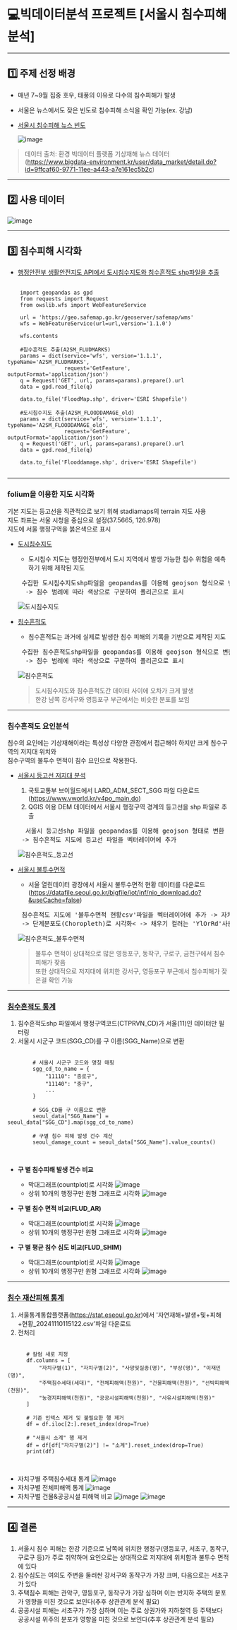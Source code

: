 # 💻빅데이터분석 프로젝트 [서울시 침수피해 분석]
<hr>

## 1️⃣ 주제 선정 배경
- 매년 7~9월 집중 호우, 태풍의 이유로 다수의 침수피해가 발생
- 서울은 뉴스에서도 잦은 빈도로 침수피해 소식을 확인 가능(ex. 강남)
- [서울시 침수피해 뉴스 빈도](https://github.com/SolarHO/FloodDamage_BigData/blob/main/%ED%99%8D%EC%88%98%ED%94%BC%ED%95%B4_%EB%89%B4%EC%8A%A4_%EB%B9%88%EB%8F%84_%EB%B6%84%EC%84%9D.ipynb)
  
  ![image](https://github.com/user-attachments/assets/bfeb1bcc-c7f6-449d-a884-264b92db0775)

> 데이터 출처: 환경 빅데이터 플랫폼 기상재해 뉴스 데이터<br>(https://www.bigdata-environment.kr/user/data_market/detail.do?id=9ffcaf60-9771-11ee-a443-a7e161ec5b2c)

<hr>

## 2️⃣ 사용 데이터
![image](https://github.com/user-attachments/assets/145ff524-bf71-43fd-bcba-bb226337a43f)

<hr>

## 3️⃣ 침수피해 시각화

- [행정안전부 생활안전지도 API에서 도시침수지도와 침수흔적도 shp파일을 추출](https://github.com/SolarHO/FloodDamage_BigData/blob/main/%EB%8F%84%EC%8B%9C%EC%B9%A8%EC%88%98%EC%A7%80%EB%8F%84%2C_%EC%B9%A8%EC%88%98%ED%9D%94%EC%A0%81%EB%8F%84_%EB%8D%B0%EC%9D%B4%ED%84%B0_%EC%B6%94%EC%B6%9C.ipynb)
<pre>
  <code>
    import geopandas as gpd
    from requests import Request
    from owslib.wfs import WebFeatureService
    
    url = 'https://geo.safemap.go.kr/geoserver/safemap/wms'
    wfs = WebFeatureService(url=url,version='1.1.0')
    
    wfs.contents
    
    #침수흔적도 추출(A2SM_FLUDMARKS)
    params = dict(service='wfs', version='1.1.1', typeName='A2SM_FLUDMARKS',
                  request='GetFeature', outputFormat='application/json')
    q = Request('GET', url, params=params).prepare().url
    data = gpd.read_file(q)
    
    data.to_file('FloodMap.shp', driver='ESRI Shapefile')
    
    #도시침수지도 추출(A2SM_FLOODDAMAGE_old)
    params = dict(service='wfs', version='1.1.1', typeName='A2SM_FLOODDAMAGE_old',
                  request='GetFeature', outputFormat='application/json')
    q = Request('GET', url, params=params).prepare().url
    data = gpd.read_file(q)
    
    data.to_file('Flooddamage.shp', driver='ESRI Shapefile')
  </code>
</pre>

<hr>

### folium을 이용한 지도 시각화
  기본 지도는 등고선을 직관적으로 보기 위해 stadiamaps의 terrain 지도 사용<br>
  지도 좌표는 서울 시청을 중심으로 설정(37.5665, 126.978)<br>
  지도에 서울 행정구역을 붉은색으로 표시
  
- [도시침수지도](https://github.com/SolarHO/FloodDamage_BigData/tree/main/%EB%8F%84%EC%8B%9C%EC%B9%A8%EC%88%98%EC%A7%80%EB%8F%84)
    - 도시침수 지도는 행정안전부에서 도시 지역에서 발생 가능한 침수 위험을 예측하기 위해 제작된 지도
  <pre> 수집한 도시침수지도shp파일을 geopandas를 이용해 geojson 형식으로 변환 -> geojson파일을 folium을 이용해 지도에 시각화
    -> 침수 범례에 따라 색상으로 구분하여 폴리곤으로 표시
  </pre>
  ![도시침수지도](https://github.com/user-attachments/assets/99016e22-ff16-43c0-85c6-30c430a07d31)
- [침수흔적도](https://github.com/SolarHO/FloodDamage_BigData/tree/main/%EC%B9%A8%EC%88%98%ED%9D%94%EC%A0%81%EB%8F%84)
    - 침수흔적도는 과거에 실제로 발생한 침수 피해의 기록을 기반으로 제작된 지도
  <pre> 수집한 침수흔적도shp파일을 geopandas를 이용해 geojson 형식으로 변환 -> geojson파일을 folium을 이용해 지도에 시각화
    -> 침수 범례에 따라 색상으로 구분하여 폴리곤으로 표시
  </pre>
  ![침수흔적도](https://github.com/user-attachments/assets/855e502c-a7e5-4200-a147-01418c3b0cb0)

  > 도시침수지도와 침수흔적도간 데이터 사이에 오차가 크게 발생  
  > 한강 남쪽 강서구와 영등포구 부근에서는 비슷한 분포를 보임

<hr>

### 침수흔적도 요인분석
  침수의 요인에는 기상재해이라는 특성상 다양한 관점에서 접근해야 하지만 크게 침수구역의 저지대 위치와<br>
  침수구역의 불투수 면적이 침수 요인으로 작용한다.
- [서울시 등고선 저지대 분석](https://github.com/SolarHO/FloodDamage_BigData/tree/main/%EC%B9%A8%EC%88%98%ED%9D%94%EC%A0%81%EB%8F%84)
    1. 국토교통부 브이월드에서 LARD_ADM_SECT_SGG 파일 다운로드 (https://www.vworld.kr/v4po_main.do)
    2. QGIS 이용 DEM 데이터에서 서울시 행정구역 경계의 등고선을 shp 파일로 추출
  <pre>  서울시 등고선shp 파일을 geopandas를 이용해 geojson 형태로 변환<br> -> 침수흔적도 지도에 등고선 파일을 벡터레이어에 추가
  </pre>
  ![침수흔적도_등고선](https://github.com/user-attachments/assets/03fd1f78-c16c-4a79-a794-3ee78595db2a)
- [서울시 불투수면적](https://github.com/SolarHO/FloodDamage_BigData/tree/main/%EC%B9%A8%EC%88%98%ED%9D%94%EC%A0%81%EB%8F%84)
    - 서울 열린데이터 광장에서 서울시 불투수면적 현황 데이터를 다운로드(https://datafile.seoul.go.kr/bigfile/iot/inf/nio_download.do?&useCache=false)
  <pre> 침수흔적도 지도에 '불투수면적 현황csv'파일을 벡터레이어에 추가 -> 자치구별 퍼센트율 사용<br> -> 단계분포도(Choropleth)로 시각화< -> 채우기 컬러는 'YlOrRd'사용
  </pre>
  ![침수흔적도_불투수면적](https://github.com/user-attachments/assets/da2d5608-ab1a-4a20-82b0-dca9bdfbe278)

  >불투수 면적이 상대적으로 많은 영등포구, 동작구, 구로구, 금천구에서 침수피해가 잦음  
  >또한 상대적으로 저지대에 위치한 강서구, 영등포구 부근에서 침수피해가 잦은걸 확인 가능

<hr>

### [침수흔적도 통계](https://github.com/SolarHO/FloodDamage_BigData/blob/main/%EC%B9%A8%EC%88%98%ED%9D%94%EC%A0%81%EB%8F%84/%EC%B9%A8%EC%88%98%ED%9D%94%EC%A0%81%EB%8F%84_%ED%86%B5%EA%B3%84.ipynb)
  1. 침수흔적도shp 파일에서 행정구역코드(CTPRVN_CD)가 서울(11)인 데이터만 필터링
  2. 서울시 시군구 코드(SGG_CD)를 구 이름(SGG_Name)으로 변환
  <pre>
    <code>
        # 서울시 시군구 코드와 명칭 매핑
        sgg_cd_to_name = {
            "11110": "종로구",
            "11140": "중구",
            ...
        }
        
        # SGG_CD를 구 이름으로 변환
        seoul_data["SGG_Name"] = seoul_data["SGG_CD"].map(sgg_cd_to_name)
        
        # 구별 침수 피해 발생 건수 계산
        seoul_damage_count = seoul_data["SGG_Name"].value_counts()
    </code>
  </pre>
  - __구 별 침수피해 발생 건수 비교__
    - 막대그래프(countplot)로 시각화
    ![image](https://github.com/user-attachments/assets/2a552f3b-94c5-404d-89d9-d1b98f7374cc)
    - 상위 10개의 행정구만 원형 그래프로 시각화
    ![image](https://github.com/user-attachments/assets/6f559e2f-f6eb-4bb4-bec1-d042a1cea9e2)

  - __구 별 침수 면적 비교(FLUD_AR)__
    - 막대그래프(countplot)로 시각화
    ![image](https://github.com/user-attachments/assets/00ae501b-f006-4778-866e-dfc16c23e65c)
    - 상위 10개의 행정구만 원형 그래프로 시각화
    ![image](https://github.com/user-attachments/assets/0fb3b705-c595-4ca8-8379-92ab3a3bb8a8)

  - __구 별 평균 침수 심도 비교(FLUD_SHIM)__
    - 막대그래프(countplot)로 시각화
    ![image](https://github.com/user-attachments/assets/20ac1894-434d-4f15-b3a5-564b1cbccc9d)
    - 상위 10개의 행정구만 원형 그래프로 시각화
    ![image](https://github.com/user-attachments/assets/245f9d7a-5aa6-4e0e-8a21-803fc27c3116)

<hr>

### [침수 재산피해 통계](https://github.com/SolarHO/FloodDamage_BigData/blob/main/%EC%84%9C%EC%9A%B8%EC%8B%9C_%EC%B9%A8%EC%88%98_%EC%9E%AC%EC%82%B0%ED%94%BC%ED%95%B4_%ED%86%B5%EA%B3%84.ipynb)
  1. 서울통계통합플랫폼(https://stat.eseoul.go.kr)에서 '자연재해+발생+및+피해+현황_20241110115122.csv'파일 다운로드
  2. 전처리
  <pre>
    <code>
      # 칼럼 새로 지정
      df.columns = [
          "자치구별(1)", "자치구별(2)", "사망및실종(명)", "부상(명)", "이재민(명)",
          "주택침수세대(세대)", "전체피해액(천원)", "건물피해액(천원)", "선박피해액(천원)",
          "농경지피해액(천원)", "공공시설피해액(천원)", "사유시설피해액(천원)"
      ]
      
      # 기존 인덱스 제거 및 불필요한 행 제거
      df = df.iloc[2:].reset_index(drop=True)
      
      # "서울시 소계" 행 제거
      df = df[df["자치구별(2)"] != "소계"].reset_index(drop=True)
      print(df)
    </code>
  </pre>
  - 자치구별 주택침수세대 통계
    ![image](https://github.com/user-attachments/assets/92058a5c-e8ac-471a-9470-0e17a0e0ab3c)
  - 자치구별 전체피해액 통계
    ![image](https://github.com/user-attachments/assets/17027a36-7b04-48f5-ab12-c2acfed46f7b)
  - 자치구별 건물&공공시설 피해액 비교
    ![image](https://github.com/user-attachments/assets/c40f15f3-aaab-406d-a9e4-7710be6cce16)
    ![image](https://github.com/user-attachments/assets/f74af704-2528-4b88-94e8-873bd2cac488)

<hr>

## 4️⃣ 결론
  1. 서울시 침수 피해는 한강 기준으로 남쪽에 위치한 행정구(영등포구, 서초구, 동작구, 구로구 등)가 주로 취약하며
     요인으로는 상대적으로 저지대에 위치함과 불투수 면적에 있다
  2. 침수심도는 여의도 주변을 둘러싼 강서구와 동작구가 가장 크며, 다음으로는 서초구가 있다
  3. 주택침수 피해는 관악구, 영등포구, 동작구가 가장 심하며 이는 반지하 주택의 분포가 영향을 미친 것으로 보인다(추후 상관관계 분석 필요)
  4. 공공시설 피해는 서초구가 가장 심하며 이는 주로 상권가와 지하철역 등 주택보다 공공시설 위주의 분포가 영향을 미친 것으로 보인다(추후 상관관계 분석 필요)

